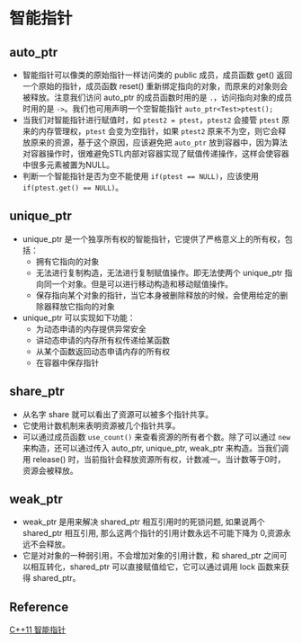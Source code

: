 # 智能指针

## auto_ptr

- 智能指针可以像类的原始指针一样访问类的 public 成员，成员函数 get() 返回一个原始的指针，成员函数 reset() 重新绑定指向的对象，而原来的对象则会被释放。注意我们访问 auto_ptr 的成员函数时用的是 `.`，访问指向对象的成员时用的是 `->`。我们也可用声明一个空智能指针 `auto_ptr<Test>ptest();`
- 当我们对智能指针进行赋值时，如 `ptest2 = ptest`，`ptest2` 会接管 `ptest` 原来的内存管理权，`ptest` 会变为空指针，如果 `ptest2` 原来不为空，则它会释放原来的资源，基于这个原因，应该避免把 `auto_ptr` 放到容器中，因为算法对容器操作时，很难避免STL内部对容器实现了赋值传递操作，这样会使容器中很多元素被置为NULL。
- 判断一个智能指针是否为空不能使用 `if(ptest == NULL)`，应该使用 `if(ptest.get() == NULL)`。

## unique_ptr

- unique_ptr 是一个独享所有权的智能指针，它提供了严格意义上的所有权，包括：
  - 拥有它指向的对象
  - 无法进行复制构造，无法进行复制赋值操作。即无法使两个 unique_ptr 指向同一个对象。但是可以进行移动构造和移动赋值操作。
  - 保存指向某个对象的指针，当它本身被删除释放的时候，会使用给定的删除器释放它指向的对象
- unique_ptr 可以实现如下功能：
    - 为动态申请的内存提供异常安全
    - 讲动态申请的内存所有权传递给某函数
    - 从某个函数返回动态申请内存的所有权
    - 在容器中保存指针
  
## share_ptr

- 从名字 share 就可以看出了资源可以被多个指针共享。
- 它使用计数机制来表明资源被几个指针共享。
- 可以通过成员函数 `use_count()` 来查看资源的所有者个数。除了可以通过 `new` 来构造，还可以通过传入 auto_ptr, unique_ptr, weak_ptr 来构造。当我们调用 release() 时，当前指针会释放资源所有权，计数减一。当计数等于0时，资源会被释放。


## weak_ptr

- weak_ptr 是用来解决 shared_ptr 相互引用时的死锁问题, 如果说两个 shared_ptr 相互引用, 那么这两个指针的引用计数永远不可能下降为 0,资源永远不会释放。
- 它是对对象的一种弱引用，不会增加对象的引用计数，和 shared_ptr 之间可以相互转化，shared_ptr 可以直接赋值给它，它可以通过调用 lock 函数来获得 shared_ptr。

## Reference

[C++11 智能指针](https://www.jianshu.com/p/e4919f1c3a28)